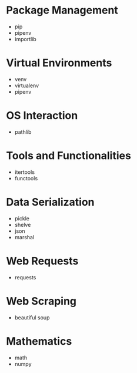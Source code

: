 # Package Management
- pip
- pipenv
- importlib

# Virtual Environments
- venv
- virtualenv
- pipenv

# OS Interaction
- pathlib

# Tools and Functionalities
- itertools
- functools

# Data Serialization
- pickle
- shelve
- json
- marshal

# Web Requests
- requests

# Web Scraping
- beautiful soup

# Mathematics
- math
- numpy
